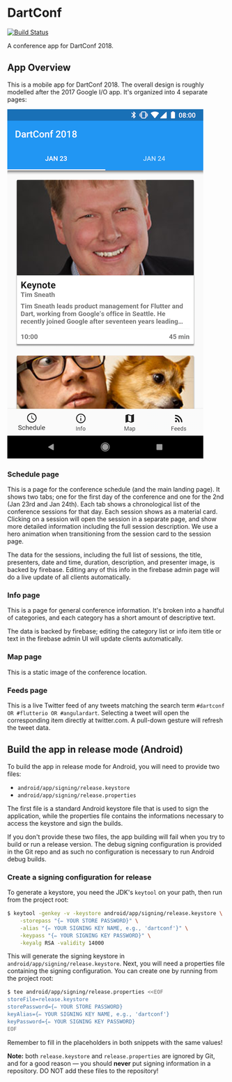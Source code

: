 # DartConf

[![Build Status](https://travis-ci.org/dart-lang/conference_app.svg?branch=master)](https://travis-ci.org/dart-lang/conference_app)

A conference app for DartConf 2018.

## App Overview

This is a mobile app for DartConf 2018. The overall design is roughly modelled
after the 2017 Google I/O app. It's organized into 4 separate pages:

![DartConf 2018 Atom screenshot](docs/flutter_01.png)

### Schedule page

This is a page for the conference schedule (and the main landing page). It shows
two tabs; one for the first day of the conference and one for the 2nd (Jan 23rd and
Jan 24th). Each tab shows a chronological list of the conference sessions for that
day. Each session shows as a material card. Clicking on a session will open the
session in a separate page, and show more detailed information including the full
session description. We use a hero animation when transitioning from the session
card to the session page.

The data for the sessions, including the full list of sessions, the title, presenters,
date and time, duration, description, and presenter image, is backed by firebase.
Editing any of this info in the firebase admin page will do a live update of all
clients automatically.

### Info page

This is a page for general conference information. It's broken into a handful of
categories, and each category has a short amount of descriptive text.

The data is backed by firebase; editing the category list or info item title
or text in the firebase admin UI will update clients automatically.

### Map page

This is a static image of the conference location.

### Feeds page

This is a live Twitter feed of any tweets matching the search term
`#dartconf OR #flutterio OR #angulardart`. Selecting a tweet will open the corresponding
item directly at twitter.com. A pull-down gesture will refresh the tweet data.

## Build the app in release mode (Android)

To build the app in release mode for Android, you will need to provide two files:

 * `android/app/signing/release.keystore`
 * `android/app/signing/release.properties`

The first file is a standard Android keystore file that is used to sign the application,
while the properties file contains the informations necessary to access the keystore and
sign the builds.

If you don't provide these two files, the app building will fail when you try to build or
run a release version. The debug signing configuration is provided in the Git repo and as
such no configuration is necessary to run Android debug builds.

### Create a signing configuration for release

To generate a keystore, you need the JDK's `keytool` on your path, then run from the
project root:

```sh
$ keytool -genkey -v -keystore android/app/signing/release.keystore \
    -storepass "{✏️ YOUR STORE PASSWORD}" \
    -alias "{✏️ YOUR SIGNING KEY NAME, e.g., 'dartconf'}" \
    -keypass "{✏️ YOUR SIGNING KEY PASSWORD}" \
    -keyalg RSA -validity 14000
```

This will generate the signing keystore in `android/app/signing/release.keystore`.
Next, you will need a properties file containing the signing configuration. You can
create one by running from the project root:

```sh
$ tee android/app/signing/release.properties <<EOF
storeFile=release.keystore
storePassword={✏️ YOUR STORE PASSWORD}
keyAlias={✏️ YOUR SIGNING KEY NAME, e.g., 'dartconf'}
keyPassword={✏️ YOUR SIGNING KEY PASSWORD}
EOF
```

Remember to fill in the placeholders in both snippets with the same values!

**Note:** both `release.keystore` and `release.properties` are ignored by Git, and for a
good reason — you should **never** put signing information in a repository. DO NOT add
these files to the repository!
